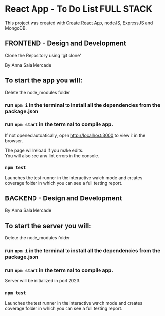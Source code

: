 # React App - To Do List FULL STACK

This project was created with [Create React App](https://github.com/facebook/create-react-app), nodeJS, ExpressJS and MongoDB.

## FRONTEND - Design and Development
Clone the Repository using 'git clone'

By Anna Sala Mercade


## To start the app you will:
Delete the node_modules folder 
### run `npm i` in the terminal to install all the dependencies from the package.json
### run `npm start` in the terminal to compile app.

If not opened autoatically, open [http://localhost:3000](http://localhost:3000) to view it in the browser.

The page will reload if you make edits.\
You will also see any lint errors in the console.

### `npm test`

Launches the test runner in the interactive watch mode and creates coverage folder in which you can see a full testing report.

## BACKEND - Design and Development

By Anna Sala Mercade

## To start the server you will:
Delete the node_modules folder 

### run `npm i` in the terminal to install all the dependencies from the package.json
### run `npm start` in the terminal to compile app.

Server will be initialized in port 2023.

### `npm test`

Launches the test runner in the interactive watch mode and creates coverage folder in which you can see a full testing report.